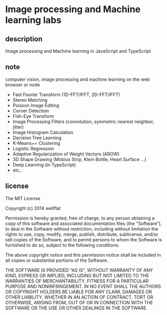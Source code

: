 # Image processing and Machine learning labs

## description

Image processing and Machine learning in JavaScript and TypeScript

## note

computer vision, image processing and machine learning on the web browser or node

* Fast Fourier Transform (1D-FFT/IFFT, 2D-FFT/IFFT)
* Stereo Matching
* Poisson Image Editing
* Corner Detection
* Fish-Eye Transform
* Image Processing Filters (convolution, symmetric nearest neighbor, jitter)
* Image Histogram Calculation
* Decision Tree Learning
* K-Means++ Clustering
* Logistic Regression
* Adaptive Regularization of Weight Vectors (AROW)
* 3D Shape Drawing (Mobius Strip, Klein Bottle, Heart Surface ...)
* Deep Learning (in TypeScript)
* etc..

## license

The MIT License

Copyright (c) 2014 wellflat

Permission is hereby granted, free of charge, to any person obtaining a copy of this software and associated documentation files (the "Software"), to deal in the Software without restriction, including without limitation the rights to use, copy, modify, merge, publish, distribute, sublicense, and/or sell copies of the Software, and to permit persons to whom the Software is furnished to do so, subject to the following conditions:

The above copyright notice and this permission notice shall be included in all copies or substantial portions of the Software.

THE SOFTWARE IS PROVIDED "AS IS", WITHOUT WARRANTY OF ANY KIND, EXPRESS OR IMPLIED, INCLUDING BUT NOT LIMITED TO THE WARRANTIES OF MERCHANTABILITY, FITNESS FOR A PARTICULAR PURPOSE AND NONINFRINGEMENT. IN NO EVENT SHALL THE AUTHORS OR COPYRIGHT HOLDERS BE LIABLE FOR ANY CLAIM, DAMAGES OR OTHER LIABILITY, WHETHER IN AN ACTION OF CONTRACT, TORT OR OTHERWISE, ARISING FROM, OUT OF OR IN CONNECTION WITH THE SOFTWARE OR THE USE OR OTHER DEALINGS IN THE SOFTWARE.
